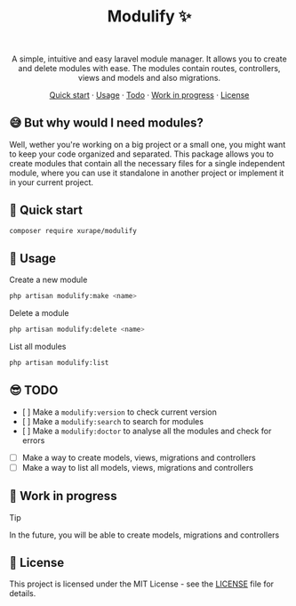 <div align="center">

# Modulify ✨
<br/>

A simple, intuitive and easy laravel module manager. It allows you to create and delete modules with ease. The modules contain routes, controllers, views and models and also migrations.

[Quick start](#-quick-start) · [Usage](#-usage) · [Todo](#-todo) · [Work in progress](#-work-in-progress) · [License](#-license)
</div>

## 😅 But why would I need modules?

Well, wether you're working on a big project or a small one, you might want to keep your code organized and separated. This package allows you to create modules that contain all the necessary files for a single independent module, where you can use it standalone in another project or implement it in your current project.

## 🫡 Quick start
```bash
composer require xurape/modulify
```

## 🤔 Usage
Create a new module
```bash
php artisan modulify:make <name>
```

Delete a module
```bash
php artisan modulify:delete <name>
```

List all modules
```bash
php artisan modulify:list
```

## 😎 TODO
- [ ] Make a `modulify:version` to check current version
- [ ] Make a `modulify:search` to search for modules
- [ ] Make a `modulify:doctor` to analyse all the modules and check for errors
- [ ] Make a way to create models, views, migrations and controllers
- [ ] Make a way to list all models, views, migrations and controllers

## 💪 Work in progress
> [!TIP]
> In the future, you will be able to create models, migrations and controllers

## 📝 License
This project is licensed under the MIT License - see the [LICENSE](LICENSE) file for details.
